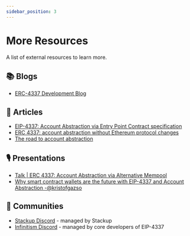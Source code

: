 ```yaml
---
sidebar_position: 3
---
```


# More Resources

A list of external resources to learn more.

## 📚 Blogs

- [ERC-4337 Development Blog](https://hackmd.io/@erc4337)

## 📝 Articles

- [EIP-4337: Account Abstraction via Entry Point Contract specification](https://eips.ethereum.org/EIPS/eip-4337)
- [ERC 4337: account abstraction without Ethereum protocol changes](https://medium.com/infinitism/erc-4337-account-abstraction-without-ethereum-protocol-changes-d75c9d94dc4a)
- [The road to account abstraction](https://notes.ethereum.org/@vbuterin/account_abstraction_roadmap)

## 🎙 Presentations

- [Talk | ERC 4337: Account Abstraction via Alternative Mempool](https://www.youtube.com/watch?v=eyT6WzJmWyc)
- [Why smart contract wallets are the future with EIP-4337 and Account Abstraction -@kristofgazso](https://www.youtube.com/watch?v=LdaoBzwHFkU)

## 💬 Communities

- [Stackup Discord](https://discord.gg/FpXmvKrNed) - managed by Stackup
- [Infinitism Discord](https://discord.gg/4zeTMfSreu) - managed by core developers of EIP-4337
